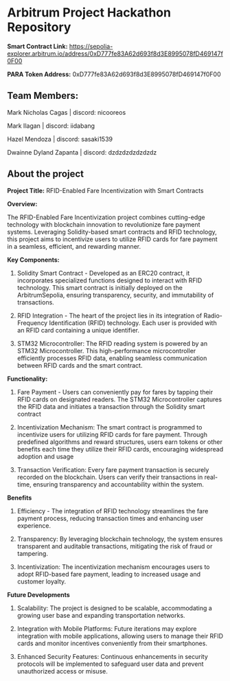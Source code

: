 # Arbitrum Project Hackathon Repository

**Smart Contract Link:** https://sepolia-explorer.arbitrum.io/address/0xD777fe83A62d693f8d3E8995078fD469147f0F00 

**PARA Token Address:** 0xD777fe83A62d693f8d3E8995078fD469147f0F00

## Team Members:
Mark Nicholas Cagas | discord: nicooreos

Mark Ilagan | discord: iidabang

Hazel Mendoza | discord: sasaki1539

Dwainne Dyland Zapanta | discord: dzdzdzdzdzdzdz

## About the project

**Project Title:** RFID-Enabled Fare Incentivization with Smart Contracts

**Overview:**

The RFID-Enabled Fare Incentivization project combines cutting-edge technology with blockchain innovation to revolutionize fare payment systems. Leveraging Solidity-based smart contracts and RFID technology, this project aims to incentivize users to utilize RFID cards for fare payment in a seamless, efficient, and rewarding manner.


**Key Components:**
1. Solidity Smart Contract - Developed as an ERC20 contract, it incorporates specialized functions designed to interact with RFID technology. This smart contract is initially deployed on the ArbitrumSepolia, ensuring transparency, security, and immutability of transactions.

2. RFID Integration -  The heart of the project lies in its integration of Radio-Frequency Identification (RFID) technology. Each user is provided with an RFID card containing a unique identifier.

3. STM32 Microcontroller: The RFID reading system is powered by an STM32 Microcontroller. This high-performance microcontroller efficiently processes RFID data, enabling seamless communication between RFID cards and the smart contract.

**Functionality:**
1. Fare Payment - Users can conveniently pay for fares by tapping their RFID cards on designated readers. The STM32 Microcontroller captures the RFID data and initiates a transaction through the Solidity smart contract

2. Incentivization Mechanism: The smart contract is programmed to incentivize users for utilizing RFID cards for fare payment. Through predefined algorithms and reward structures, users earn tokens or other benefits each time they utilize their RFID cards, encouraging widespread adoption and usage

3. Transaction Verification: Every fare payment transaction is securely recorded on the blockchain. Users can verify their transactions in real-time, ensuring transparency and accountability within the system.

**Benefits**
1. Efficiency - The integration of RFID technology streamlines the fare payment process, reducing transaction times and enhancing user experience.

2. Transparency: By leveraging blockchain technology, the system ensures transparent and auditable transactions, mitigating the risk of fraud or tampering.

3. Incentivization: The incentivization mechanism encourages users to adopt RFID-based fare payment, leading to increased usage and customer loyalty.

**Future Developments**

1. Scalability: The project is designed to be scalable, accommodating a growing user base and expanding transportation networks.

2. Integration with Mobile Platforms: Future iterations may explore integration with mobile applications, allowing users to manage their RFID cards and monitor incentives conveniently from their smartphones.

3. Enhanced Security Features: Continuous enhancements in security protocols will be implemented to safeguard user data and prevent unauthorized access or misuse.